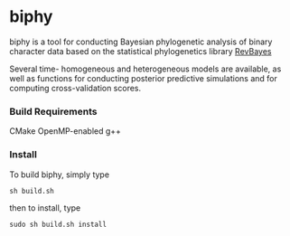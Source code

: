 biphy
=====

biphy is a tool for conducting Bayesian phylogenetic analysis of binary character data based on the statistical phylogenetics library [RevBayes](https://github.com/revbayes/revbayes)

Several time- homogeneous and heterogeneous models are available, as well as functions for conducting posterior predictive simulations and for computing cross-validation scores.

### Build Requirements

CMake
OpenMP-enabled g++

### Install

To build biphy, simply type

```sh build.sh```

then to install, type

```sudo sh build.sh install```
